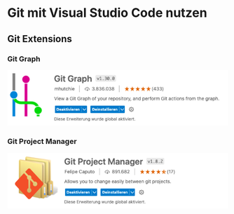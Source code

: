 # Git mit Visual Studio Code nutzen

## Git Extensions

### Git Graph

![Git Graph](images/git_graph.png)


### Git Project Manager

![Git Project Manager](images/git_project_manager.png)